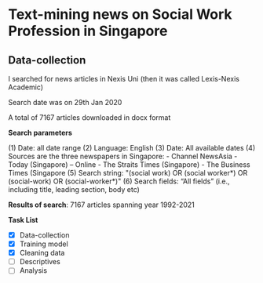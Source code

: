 # Text-mining news on Social Work Profession in Singapore

## Data-collection
I searched for news articles in Nexis Uni (then it was called Lexis-Nexis Academic)

Search date was on 29th Jan 2020

A total of 7167 articles downloaded in docx format

**Search parameters**

 (1) Date: all date range
 (2) Language: English
 (3) Date: All available dates 
 (4) Sources are the three newspapers in Singapore:
        - Channel NewsAsia
        - Today (Singapore) – Online
        - The Straits Times (Singapore)
        - The Business Times (Singapore
 (5) Search string: "(social work) OR (social worker\*) OR (social-work) OR (social-worker\*)"
 (6) Search fields: “All fields” (i.e., including title, leading section, body etc)

**Results of search**: 7167 articles spanning year 1992-2021

**Task List**

- [x] Data-collection
- [x] Training model
- [x] Cleaning data
- [ ] Descriptives
- [ ] Analysis 